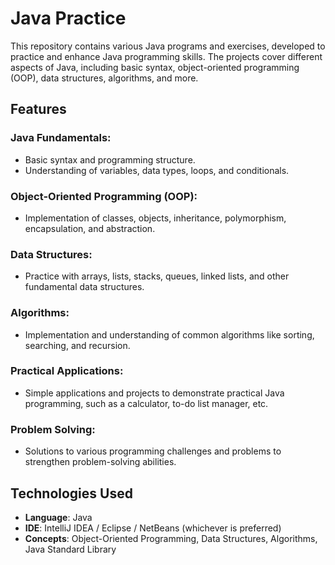 # Java Practice

This repository contains various Java programs and exercises, developed to practice and enhance Java programming skills. The projects cover different aspects of Java, including basic syntax, object-oriented programming (OOP), data structures, algorithms, and more.

## Features

### Java Fundamentals:
- Basic syntax and programming structure.
- Understanding of variables, data types, loops, and conditionals.

### Object-Oriented Programming (OOP):
- Implementation of classes, objects, inheritance, polymorphism, encapsulation, and abstraction.

### Data Structures:
- Practice with arrays, lists, stacks, queues, linked lists, and other fundamental data structures.

### Algorithms:
- Implementation and understanding of common algorithms like sorting, searching, and recursion.

### Practical Applications:
- Simple applications and projects to demonstrate practical Java programming, such as a calculator, to-do list manager, etc.

### Problem Solving:
- Solutions to various programming challenges and problems to strengthen problem-solving abilities.

## Technologies Used
- **Language**: Java
- **IDE**: IntelliJ IDEA / Eclipse / NetBeans (whichever is preferred)
- **Concepts**: Object-Oriented Programming, Data Structures, Algorithms, Java Standard Library
